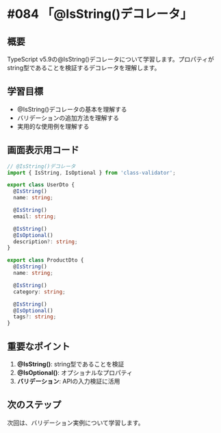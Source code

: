 # #084 「@IsString()デコレータ」

## 概要
TypeScript v5.9の@IsString()デコレータについて学習します。プロパティがstring型であることを検証するデコレータを理解します。

## 学習目標
- @IsString()デコレータの基本を理解する
- バリデーションの追加方法を理解する
- 実用的な使用例を理解する

## 画面表示用コード

```typescript
// @IsString()デコレータ
import { IsString, IsOptional } from 'class-validator';

export class UserDto {
  @IsString()
  name: string;

  @IsString()
  email: string;

  @IsString()
  @IsOptional()
  description?: string;
}

export class ProductDto {
  @IsString()
  name: string;

  @IsString()
  category: string;

  @IsString()
  @IsOptional()
  tags?: string;
}
```

## 重要なポイント
1. **@IsString()**: string型であることを検証
2. **@IsOptional()**: オプショナルなプロパティ
3. **バリデーション**: APIの入力検証に活用

## 次のステップ
次回は、バリデーション実例について学習します。